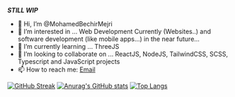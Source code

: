 **_STILL WIP_**
    
- 👋 Hi, I’m @MohamedBechirMejri
- 👀 I’m interested in ... Web Development Currently (Websites..) and software development (like mobile apps...) in the near future...
- 🌱 I’m currently learning ... ThreeJS
- 💞️ I’m looking to collaborate on ... ReactJS, NodeJS, TailwindCSS, SCSS, Typescript and JavaScript projects
- 📫 How to reach me: [Email](mailto:mohamedbechir.mejri.dev@gmail.com)
  
[![GitHub Streak](https://github-readme-streak-stats.herokuapp.com?user=MohamedBechirMejri&theme=github-light&date_format=j%20M%5B%20Y%5D&background=DDDDDD)](https://git.io/streak-stats)
[![Anurag's GitHub stats](https://github-readme-stats.vercel.app/api?username=MohamedBechirMejri&show_icons=true&count_private=true&bg_color=DDDDDD)](https://github.com/anuraghazra/github-readme-stats)
[![Top Langs](https://github-readme-stats.vercel.app/api/top-langs/?username=MohamedBechirMejri&layout=compact&show_icons=true&theme=swift&count_private=true&langs_count=10&bg_color=DDDDDD)](https://github.com/anuraghazra/github-readme-stats)

